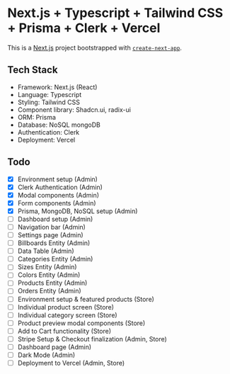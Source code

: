 # Next.js + Typescript + Tailwind CSS + Prisma + Clerk + Vercel

This is a [Next.js](https://nextjs.org/) project bootstrapped with [`create-next-app`](https://github.com/vercel/next.js/tree/canary/packages/create-next-app).

## Tech Stack

- Framework: Next.js (React)
- Language: Typescript
- Styling: Tailwind CSS
- Component library: Shadcn.ui, radix-ui
- ORM: Prisma
- Database: NoSQL mongoDB
- Authentication: Clerk
- Deployment: Vercel

## Todo

- [x] Environment setup (Admin)
- [x] Clerk Authentication (Admin)
- [x] Modal components (Admin)
- [x] Form components (Admin)
- [x] Prisma, MongoDB, NoSQL setup (Admin)
- [ ] Dashboard setup (Admin)
- [ ] Navigation bar (Admin)
- [ ] Settings page (Admin)
- [ ] Billboards Entity (Admin)
- [ ] Data Table (Admin)
- [ ] Categories Entity (Admin)
- [ ] Sizes Entity (Admin)
- [ ] Colors Entity (Admin)
- [ ] Products Entity (Admin)
- [ ] Orders Entity (Admin)
- [ ] Environment setup & featured products (Store)
- [ ] Individual product screen (Store)
- [ ] Individual category screen (Store)
- [ ] Product preview modal components (Store)
- [ ] Add to Cart functionality (Store)
- [ ] Stripe Setup & Checkout finalization (Admin, Store)
- [ ] Dashboard page (Admin)
- [ ] Dark Mode (Admin)
- [ ] Deployment to Vercel (Admin, Store)
